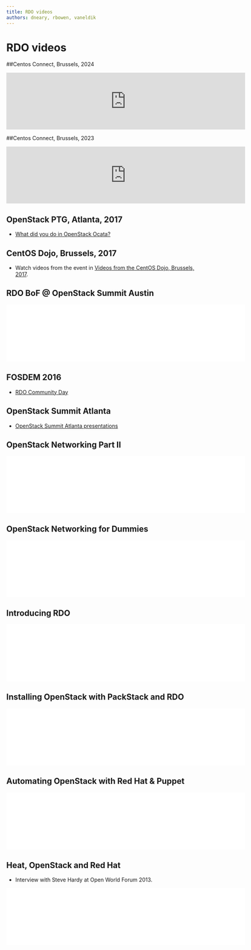 ```yaml
---
title: RDO videos
authors: dneary, rbowen, vaneldik
---
```


# RDO videos

##Centos Connect, Brussels, 2024


<iframe width="630" src="https://www.youtube.com/embed/LocoEPmbL4U" title="OpenStack RDO deployment on Community Distribution of Kubernetes (OKD)" frameborder="0" allow="accelerometer; autoplay; clipboard-write; encrypted-media; gyroscope; picture-in-picture; web-share" referrerpolicy="strict-origin-when-cross-origin" allowfullscreen></iframe>


##Centos Connect, Brussels, 2023


<iframe width="630" src="https://www.youtube.com/embed/jaoIph_mEqM" title="From code to cloud - the journey of Openstack package" frameborder="0" allow="accelerometer; autoplay; clipboard-write; encrypted-media; gyroscope; picture-in-picture; web-share" referrerpolicy="strict-origin-when-cross-origin" allowfullscreen></iframe>

## OpenStack PTG, Atlanta, 2017

* [What did you do in OpenStack Ocata?](https://www.youtube.com/playlist?list=PLOuHvpVx7kYksG0NFaCaQsSkrUlj3Oq4S)

## CentOS Dojo, Brussels, 2017

* Watch videos from the event in [Videos from the CentOS Dojo, Brussels, 2017](/blog/2017/02/centos-dojo-brussels-2017-videos/).

## RDO BoF @ OpenStack Summit Austin

<iframe width="630" src="//youtube.com/embed/pmb3RA1GmGs" frameborder="0" align="center" allowfullscreen="true"> </iframe>

## FOSDEM 2016

*   [RDO Community Day](https://www.youtube.com/playlist?list=PL27cQhFqK1QwGg15Yd4jeZVLtuvyboGSi)

## OpenStack Summit Atlanta

*   [OpenStack Summit Atlanta presentations](https://www.openstack.org/summit/openstack-summit-atlanta-2014/session-videos/)

## OpenStack Networking Part II

<iframe width="630" src="//youtube.com/embed/wEa_8ESxPAY" frameborder="0" align="center" allowfullscreen="true"> </iframe>

## OpenStack Networking for Dummies

<iframe width="630" src="//youtube.com/embed/afImoFeuDnY" frameborder="0" align="center" allowfullscreen="true"> </iframe>

## Introducing RDO

<iframe width="630" src="//youtube.com/embed/OsQJmipzBYI" frameborder="0" align="center" allowfullscreen="true"> </iframe>

## Installing OpenStack with PackStack and RDO

<iframe width="630" src="//youtube.com/embed/ViVMQ70umq0" frameborder="0" align="center" allowfullscreen="true"> </iframe>

## Automating OpenStack with Red Hat & Puppet

<iframe width="630" src="//youtube.com/embed/P1dfxfbu3UA" frameborder="0" align="center" allowfullscreen="true"> </iframe>

## Heat, OpenStack and Red Hat

* Interview with Steve Hardy at Open World Forum 2013.

<iframe width="630" src="//youtube.com/embed/I3V6MFUg3vk" frameborder="0" align="center" allowfullscreen="true"> </iframe>
